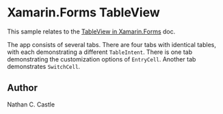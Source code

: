 Xamarin.Forms TableView
==============

This sample relates to the [ TableView in Xamarin.Forms](http://developer.xamarin.com/guides/cross-platform/xamarin-forms/user-interface/table-view/) doc.

The app consists of several tabs. There are four tabs with identical tables, with each demonstrating a different `TableIntent`. There is one tab demonstrating the customization options of `EntryCell`. Another tab demonstrates `SwitchCell`. 

Author
------

Nathan C. Castle
